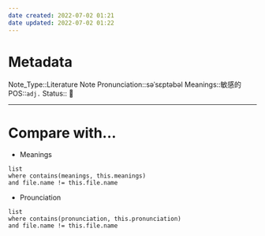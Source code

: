 ```yaml
---
date created: 2022-07-02 01:21
date updated: 2022-07-02 01:22
---
```


# Metadata

Note_Type::Literature Note
Pronunciation::səˈsɛptəbəl
Meanings::敏感的
POS::`adj.`
Status:: 👶

---

# Compare with...

- Meanings

```dataview
list
where contains(meanings, this.meanings)
and file.name != this.file.name
```

- Prounciation

```dataview
list
where contains(pronunciation, this.pronunciation)
and file.name != this.file.name
```
